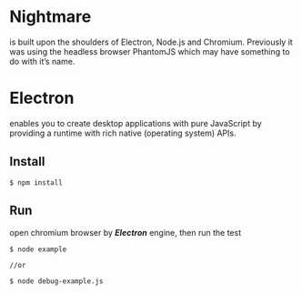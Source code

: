# Nightmare 
is built upon the shoulders of Electron, Node.js and Chromium. Previously it was using the headless browser PhantomJS which may have something to do with it’s name.

# Electron
enables you to create desktop applications with pure JavaScript by providing a runtime with rich native (operating system) APIs.

## Install 
```
$ npm install
```

## Run
open chromium browser by __*Electron*__ engine, then run the test

```
$ node example

//or

$ node debug-example.js
```

